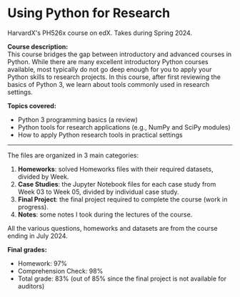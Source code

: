 # Using Python for Research

HarvardX's PH526x course on edX. Takes during Spring 2024.

**Course description:**  
This course bridges the gap between introductory and advanced courses in Python. While there are many excellent introductory Python courses available, most typically do not go deep enough for you to apply your Python skills to research projects. In this course, after first reviewing the basics of Python 3, we learn about tools commonly used in research settings.

**Topics covered:**
- Python 3 programming basics (a review)
- Python tools for research applications (e.g., NumPy and SciPy modules) 
- How to apply Python research tools in practical settings
---

The files are organized in 3 main categories:

1. **Homeworks**: solved Homeworks files with their required datasets, divided by Week.
2. **Case Studies**: the Jupyter Notebook files for each case study from Week 03 to Week 05, divided by individual case study.
3. **Final Project**: the final project required to complete the course (work in progress).
4. **Notes**: some notes I took during the lectures of the course.

All the various questions, homeworks and datasets are from the course ending in July 2024.

**Final grades:**
- Homework: 97%
- Comprehension Check: 98%
- Total grade: 83% (out of 85% since the final project is not available for auditors)
